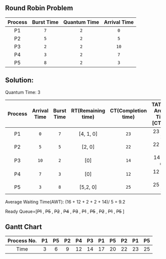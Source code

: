 ## Round Robin Problem 
|   Process |   Burst Time  |   Quantum Time | Arrival Time |
|   :---:   |     :---:     |      :---:     |     :---:    |
| P1        |     `7`       |       `2`      |      `0`     |
| P2        |     `5`       |       `2`      |      `5`     |
| P3        |     `2`       |       `2`      |      `10`    |
| P4        |     `3`       |       `2`      |      `7`     |
| P5        |     `8`       |       `2`      |      `3`     |


## Solution:
Quantum Time: 3

| Process   | Arrival Time| Burst Time | RT(Remaining time) | CT(Completion time) | TAT(Turn Around Time)[CT- AT] |  WT(Waiting time)[TAT - BT]  | 
|    :---:  |     :---:   |     :---:  |      :---:         |       :---:        |            :---:              |      :---:                   |
|    P1     |     `0`     |     `7`    |      [4, 1, 0]     |       `23`         |           23 - 0  = `23`      |      23 - 7 = `16`           |
|    P2     |     `5`     |     `5`    |      [2, 0]        |       `22`         |           22 - 5  = `17`      |      17 - 5 = `12`           |
|    P3     |     `10`    |     `2`    |      [0]           |       `14`         |           14 - 10 = `4`       |      4 - 2  = `2`            |
|    P4     |     `7`     |     `3`    |      [0]           |       `12`         |           12 - 7  = `5`       |      5 - 3  = `2`            |
|    P5     |     `3`     |     `8`    |      [5,2, 0]      |       `25`         |           25 - 3  = `22`      |      22 - 8 = `14`           |

Average Waiting Time(AWT): (16 + 12 + 2 + 2 + 14)/ 5 = 9.2 


Ready Queue=[~~P1~~ , ~~P5~~ , ~~P2~~ , ~~P4~~ , ~~P3~~ , ~~P1~~ , ~~P5~~ , ~~P2~~ , ~~P1~~ , ~~P5~~ ]

## Gantt Chart 
| Process No.|  P1   |  P5   |  P2   | P4   |  P3   |  P1   | P5    | P2    | P1    | P5    |
|     :---:  | :---: | :---: | :---: | :---:| :---: | :---: | :---: | :---: | :---: | :---: |
| Time       |  3    |  6    | 9     | 12   | 14    | 17    | 20    | 22    | 23    | 25    |
